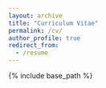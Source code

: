 ```yaml
---
layout: archive
title: "Curriculum Vitae"
permalink: /cv/
author_profile: true 
redirect_from:
  - /resume
---
```


{% include base_path %}

<object data="../assets/dario_toman_cv_20210723.pdf" width="1000" height="1000" type='application/pdf'></object>

